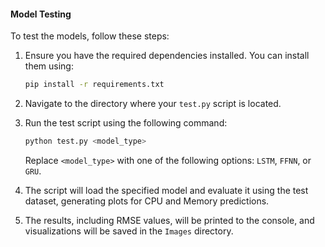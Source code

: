 #### Model Testing
To test the models, follow these steps:

1. Ensure you have the required dependencies installed. You can install them using:
    ```bash
    pip install -r requirements.txt
    ```

2. Navigate to the directory where your `test.py` script is located.

3. Run the test script using the following command:
    ```bash
    python test.py <model_type>
    ```
    Replace `<model_type>` with one of the following options: `LSTM`, `FFNN`, or `GRU`.

4. The script will load the specified model and evaluate it using the test dataset, generating plots for CPU and Memory predictions.

5. The results, including RMSE values, will be printed to the console, and visualizations will be saved in the `Images` directory.